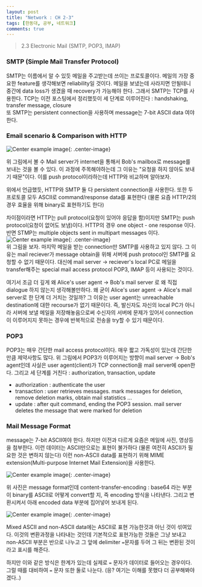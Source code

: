 ```yaml
---
layout: post
title: "Network : CH 2-3"
tags: [한동대, 공부, 네트워크]
comments: true
---
```


> 2.3 Electronic Mail (SMTP, POP3, IMAP)  

### SMTP (Simple Mail Transfer Protocol)  
SMTP는 이름에서 알 수 있듯 메일을 주고받는데 쓰이는 프로토콜이다. 메일의 가장 중요한 feature를 생각해보면 reliability일 것이다. 메일을 보냈는데 사라지면 안될테니 중간에 data loss가 생겼을 때 recovery가 가능해야 한다. 그래서 SMTP는 TCP를 사용한다. TCP는 이전 포스팅에서 정리했듯이 세 단계로 이루어진다 : handshaking, transfer message, closure  
또 SMTP는 persistent connection을 사용하며 message는 7-bit ASCII data 여야 한다.  

### Email scenario & Comparison with HTTP  
![Center example image](https://user-images.githubusercontent.com/35067611/66013996-25e87080-e508-11e9-88f0-74b3a005d4fe.png "Center"){: .center-image}  

위 그림에서 볼 수 Mail server가 internet을 통해서 Bob's mailbox로 message를 보내는 것을 볼 수 있다. 이 과정에 주목해야하는데 그 이유는 "요청을 하지 않아도 보내기 때문"이다. 이를 push protocol이라하는데 HTTP와 비교하며 알아보자.  

위에서 언급했듯, HTTP와 SMTP 둘 다 persistent connection을 사용한다. 또한 두 프로토콜 모두 ASCII로 command/response data를 표현한다 (물론 요즘 HTTP/2의 경우 효율을 위해 binary로 표현하기도 한다)  

차이점이라면 HTTP는 pull protocol(요청이 있어야 응답을 함)이지만 SMTP는 push protocol(요청이 없어도 보냄)이다. 
HTTP의 경우 one object - one response 이다. 반면 STMP는 multiple objects sent in multipart messages 이다.  
![Center example image](https://user-images.githubusercontent.com/35067611/66369378-25078100-e9d7-11e9-9ff9-2ba521df0e3a.png "Center"){: .center-image}  
위 그림을 보자. 마지막 메일을 받는 connection만 SMTP를 사용하고 있지 않다. 그 이유는 mail reciever가 message obtain을 위해 서버에 push protocol인 SMTP를 요청할 수 없기 때문이다. 대신에 mail server -> reciever's local PC로 메일을 transfer해주는 special mail access protocol POP3, IMAP 등이 사용되는 것이다.  

여기서 조금 더 깊게 왜 Alice's user agent -> Bob's mail server 로 왜 직접 dialogue 하지 않는지 생각해볼만하다. 왜 굳이 Alice's user agent -> Alice's mail server로 한 단계 더 거치는 것일까? 그 이유는 user agent는 unreachable destination에 대한 recourse가 없기 때문이다. 즉, 발신자도 자신의 local PC가 아니라 서버에 보낼 메일을 저장해놓음으로써 수신자의 서버에 문제가 있어서 connection이 이루어지지 못하는 경우에 반복적으로 전송을 try할 수 있기 때문이다.  

### POP3  
POP3는 매우 간단한 mail access protocol이다. 매우 짧고 가독성이 있는데 간단한 만큼 제약사항도 많다. 위 그림에서 POP3가 이루어지는 방향이 mail server -> Bob's agent인데 사실은 user agent(client)가 TCP connection을 mail server에 open한다. 그리고 세 단계를 거친다 : authorization, transaction, update  

- authorization : authenticate the user  
- transaction : user retrieves messages. mark messages for deletion, remove deletion marks, obtain mail statistics ...  
- update : after quit command, ending the POP3 session. mail server deletes the message that were marked for deletion  

### Mail Message Format  
message는 7-bit ASCII여야 한다. 하지만 이전과 다르게 요즘은 메일에 사진, 영상등을 첨부한다. 이런 데이터는 ASCII만으로는 표현이 불가하다 (물론 여전히 ASCII가 필요한 것은 변하지 않는다) 이런 non-ASCII data를 표현하기 위해 MIME extension(Multi-purpose Internet Mail Extension)을 사용한다.  

![Center example image](https://user-images.githubusercontent.com/35067611/66014269-25040e80-e509-11e9-916c-de96ed7d366a.png "Center"){: .center-image}  

위 사진은 message format인데 content-transfer-encoding : base64 라는 부분이 binary를 ASCII로 어떻게 convert할 지, 즉 encoding 방식을 나타낸다. 그리고 변환시켜서 아래 encoded data 부분에 집어넣어 보내게 된다.  

![Center example image](https://user-images.githubusercontent.com/35067611/66014330-76140280-e509-11e9-969d-e33f2850253e.png "Center"){: .center-image}  

Mixed ASCII and non-ASCII data에는 ASCII로 표현 가능한것과 아닌 것이 섞여있다. 이것의 변환과정을 나타내는 것인데 기본적으로 표현가능한 것들은 그냥 보내고 non-ASCII 부분은 반으로 나누고 그 앞에 delimiter `=`문자를 두어 그 뒤는 변환된 것이라고 표시를 해준다.  

하지만 이와 같은 방식은 한계가 있는데 실제로 `=` 문자가 데이터로 들어오는 경우이다. 그럴 때를 대비하여 `=` 문자 또한 둘로 나눈다. (응? 여기는 이해를 못했다 더 공부해봐야겠다..)  